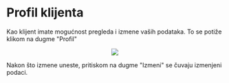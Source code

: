 # Profil klijenta
Kao klijent imate mogućnost pregleda i izmene vaših podataka. To se potiže klikom na dugme "Profil"
<p align="center">
  <img src="/images/profil-klijent.png">
</p>
Nakon što izmene uneste, pritiskom na dugme "Izmeni" se čuvaju izmenjeni podaci.